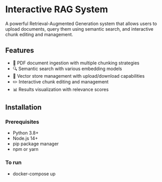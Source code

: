 # Interactive RAG System

A powerful Retrieval-Augmented Generation system that allows users to upload documents, query them using semantic search, and interactive chunk editing and management.

## Features

- 📄 PDF document ingestion with multiple chunking strategies
- 🔍 Semantic search with various embedding models
- 🧠 Vector store management with upload/download capabilities
- ✏️ Interactive chunk editing and management
- 📊 Results visualization with relevance scores

## Installation

### Prerequisites

- Python 3.8+
- Node.js 14+
- pip package manager
- npm or yarn

### To run

- docker-compose up
